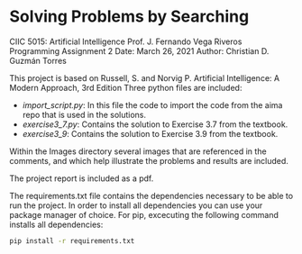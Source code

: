  # Solving Problems by Searching
 
 CIIC 5015: Artificial Intelligence
 Prof. J. Fernando Vega Riveros
 Programming Assignment 2
 Date: March 26, 2021
 Author: Christian D. Guzmán Torres

 This project is based on Russell, S. and Norvig P. Artificial Intelligence: A Modern Approach, 3rd Edition
 Three python files are included:
 * *import_script.py*: In this file the code to import the code from the aima repo that is used in the solutions.
 * *exercise3_7.py*: Contains the solution to Exercise 3.7 from the textbook.
 * *exercise3_9*: Contains the solution to Exercise 3.9 from the textbook.

 Within the Images directory several images that are referenced in the comments, and which help illustrate the problems
 and results are included.

 The project report is included as a pdf.

 The requirements.txt file contains the dependencies necessary to be able to run the project. In order to install
 all dependencies you can use your package manager of choice. For pip, excecuting the following command installs all
 dependencies:
 ```bash
 pip install -r requirements.txt
 ```
